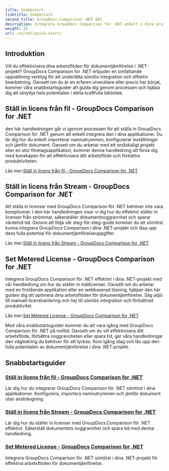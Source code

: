 ```yaml
---
title: Snabbstart
linktitle: Snabbstart
second_title: GroupDocs.Comparison .NET API
description: Integrera GroupDocs Comparison för .NET enkelt i dina projekt. Lär dig effektiva licensinställningsmetoder för exakta arbetsflöden för dokumentjämförelse.
weight: 25
url: /sv/net/quick-start/
---
```


## Introduktion

Vill du effektivisera dina arbetsflöden för dokumentjämförelse i .NET-projekt? GroupDocs Comparison for .NET erbjuder en omfattande uppsättning verktyg för att underlätta sömlös integration och effektiv bearbetning. Oavsett om du är en erfaren utvecklare eller precis har börjat, kommer våra snabbstartsguider att guida dig genom processen och hjälpa dig att utnyttja hela potentialen i detta kraftfulla bibliotek.

## Ställ in licens från fil - GroupDocs Comparison for .NET

den här handledningen går vi igenom processen för att ställa in GroupDocs Comparison för .NET genom att enkelt integrera den i dina applikationer. Du lär dig hur du enkelt importerar namnutrymmen, konfigurerar inställningar och jämför dokument. Oavsett om du arbetar med ett småskaligt projekt eller en stor företagsapplikation, kommer denna handledning att förse dig med kunskapen för att effektivisera ditt arbetsflöde och förbättra produktiviteten.

 Läs mer:[Ställ in licens från fil - GroupDocs Comparison for .NET](./set-license-from-file/)

## Ställ in licens från Stream - GroupDocs Comparison for .NET

Att ställa in licenser med GroupDocs Comparison för .NET behöver inte vara komplicerat. I den här handledningen visar vi dig hur du effektivt ställer in licenser från strömmar, säkerställer dokumentnoggrannhet och sparar värdefull tid. Genom att följa vår steg-för-steg-guide kommer du att sömlöst kunna integrera GroupDocs Comparison i dina .NET-projekt och låsa upp dess fulla potential för dokumentjämförelseuppgifter.

 Läs mer:[Ställ in licens från Stream - GroupDocs Comparison for .NET](./set-license-from-stream/)

## Set Metered License - GroupDocs Comparison for .NET

Integrera GroupDocs Comparison för .NET effektivt i dina .NET-projekt med vår handledning om hur du ställer in mätlicenser. Oavsett om du arbetar med en fristående applikation eller en webbaserad lösning, hjälper den här guiden dig att optimera dina arbetsflöden för dokumentjämförelse. Säg adjö till manuell licenshantering och hej till sömlös integration och förbättrad produktivitet.

 Läs mer:[Set Metered License - GroupDocs Comparison for .NET](./set-metered-license/)

Med våra snabbstartsguider kommer du att vara igång med GroupDocs Comparison för .NET på nolltid. Oavsett om du vill effektivisera ditt arbetsflöde, förbättra noggrannheten eller spara tid, ger våra handledningar den vägledning du behöver för att lyckas. Kom igång idag och lås upp den fulla potentialen av dokumentjämförelse i dina .NET-projekt.
## Snabbstartsguider
### [Ställ in licens från fil - GroupDocs Comparison for .NET](./set-license-from-file/)
Lär dig hur du integrerar GroupDocs Comparison för .NET sömlöst i dina applikationer. Konfigurera, importera namnutrymmen och jämför dokument utan ansträngning.
### [Ställ in licens från Stream - GroupDocs Comparison for .NET](./set-license-from-stream/)
Lär dig hur du ställer in licenser med GroupDocs.Comparison för .NET effektivt. Säkerställ dokumentets noggrannhet och spara tid med denna handledning.
### [Set Metered License - GroupDocs Comparison for .NET](./set-metered-license/)
Integrera GroupDocs Comparison för .NET sömlöst i dina .NET-projekt för effektiva arbetsflöden för dokumentjämförelse.
